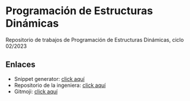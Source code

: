# Programación de Estructuras Dinámicas
Repositorio de trabajos de Programación de Estructuras Dinámicas, ciclo 02/2023

## Enlaces
- Snippet generator: [click aquí](https://snippet-generator.app/)
- Repositorio de la ingeniera: [click aquí](https://github.com/meaguilar/PED2023/tree/main)
- Gitmoji: [click aquí  ](https://gitmoji.dev/)